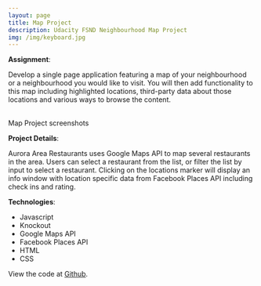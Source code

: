 ```yaml
---
layout: page
title: Map Project
description: Udacity FSND Neighbourhood Map Project
img: /img/keyboard.jpg
---
```


**Assignment**:

Develop a single page application featuring a map of your neighbourhood or a neighbourhood you would like to visit. You will then add functionality to this map including highlighted locations, third-party data about those locations and various ways to browse the content.

<div class="img_row">
	<img class="col one" src="{{ site.baseurl }}/img/map-project/map-mobile-list.png" alt="" title="mobile list view"/>
	<img class="col one" src="{{ site.baseurl }}/img/map-project/map-mobile.png" alt="" title="map markers"/>
</div>
<div class="col three caption">
	Map Project screenshots
</div>

**Project Details**:  

Aurora Area Restaurants uses Google Maps API to map several restaurants in the area.  Users can select a restaurant from the list, or filter the list by input to select a restaurant.  Clicking on the locations marker will display an info window with location specific data from Facebook Places API including check ins and rating.


**Technologies**:

* Javascript
* Knockout
* Google Maps API
* Facebook Places API
* HTML
* CSS

View the code at <a href="https://github.com/Courtney2511/map_project">Github</a>.

<br/><br/><br/>
